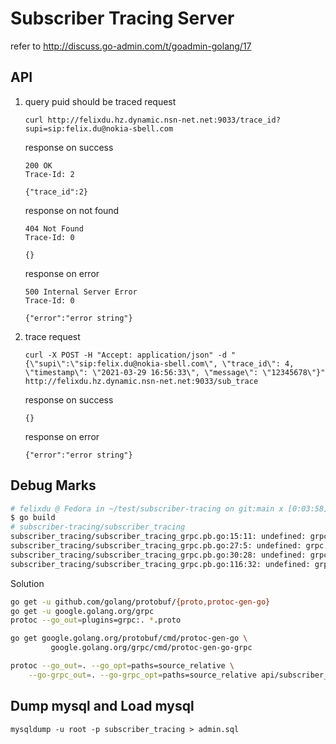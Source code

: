 # Subscriber Tracing Server
refer to http://discuss.go-admin.com/t/goadmin-golang/17

## API
1. query puid should be traced
   request
   ```
   curl http://felixdu.hz.dynamic.nsn-net.net:9033/trace_id?supi=sip:felix.du@nokia-sbell.com
   ```
   response on success
   ```
   200 OK
   Trace-Id: 2

   {"trace_id":2}
   ```
   response on not found
   ```
   404 Not Found
   Trace-Id: 0

   {}
   ```
   response on error
   ```
   500 Internal Server Error
   Trace-Id: 0

   {"error":"error string"}
   ```

2. trace
   request
   ```
   curl -X POST -H "Accept: application/json" -d "{\"supi\":\"sip:felix.du@nokia-sbell.com\", \"trace_id\": 4, \"timestamp\": \"2021-03-29 16:56:33\", \"message\": \"12345678\"}" http://felixdu.hz.dynamic.nsn-net.net:9033/sub_trace
   ```
   response on success
   ```
   {}
   ```
   response on error
   ```
   {"error":"error string"}
   ```

## Debug Marks
```sh
# felixdu @ Fedora in ~/test/subscriber-tracing on git:main x [0:03:58]
$ go build
# subscriber-tracing/subscriber_tracing
subscriber_tracing/subscriber_tracing_grpc.pb.go:15:11: undefined: grpc.SupportPackageIsVersion7
subscriber_tracing/subscriber_tracing_grpc.pb.go:27:5: undefined: grpc.ClientConnInterface
subscriber_tracing/subscriber_tracing_grpc.pb.go:30:28: undefined: grpc.ClientConnInterface
subscriber_tracing/subscriber_tracing_grpc.pb.go:116:32: undefined: grpc.ServiceRegistrar
```

Solution
```sh
go get -u github.com/golang/protobuf/{proto,protoc-gen-go}
go get -u google.golang.org/grpc
protoc --go_out=plugins=grpc:. *.proto
```

```sh
go get google.golang.org/protobuf/cmd/protoc-gen-go \
         google.golang.org/grpc/cmd/protoc-gen-go-grpc

protoc --go_out=. --go_opt=paths=source_relative \
    --go-grpc_out=. --go-grpc_opt=paths=source_relative api/subscriber_tracing.proto
```

## Dump mysql and Load mysql
```
mysqldump -u root -p subscriber_tracing > admin.sql
```
